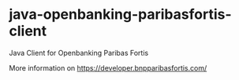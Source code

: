 # java-openbanking-paribasfortis-client
 Java Client for Openbanking Paribas Fortis
 
 More information on https://developer.bnpparibasfortis.com/
